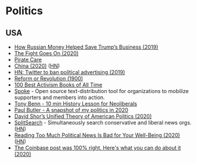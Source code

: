 # Politics

## USA

- [How Russian Money Helped Save Trump’s Business (2019)](https://foreignpolicy.com/2018/12/21/how-russian-money-helped-save-trumps-business/)
- [The Fight Goes On (2020)](https://medium.com/@teamwarren/the-fight-goes-on-8f5ca2b4b557)
- [Pirate Care](https://syllabus.pirate.care/)
- [China (2020)](https://drewdevault.com/2019/11/20/China.html) ([HN](https://news.ycombinator.com/item?id=21584861))
- [HN: Twitter to ban political advertising (2019)](https://news.ycombinator.com/item?id=21401973)
- [Reform or Revolution (1900)](https://www.marxists.org/archive/luxemburg/1900/reform-revolution/)
- [100 Best Activism Books of All Time](https://bookauthority.org/books/best-activism-books)
- [Spoke](https://github.com/Elizabeth-Warren/Spoke) - Open source text-distribution tool for organizations to mobilize supporters and members into action.
- [Tony Benn - 10 min History Lesson for Neoliberals](https://www.youtube.com/watch?v=qX-P4mx1FLU)
- [Paul Butler - A snapshot of my politics in 2020](https://paulbutler.org/2020/a-snapshot-of-my-politics-in-2020/)
- [David Shor’s Unified Theory of American Politics (2020)](https://nymag.com/intelligencer/2020/07/david-shor-cancel-culture-2020-election-theory-polls.html)
- [SplitSearch](https://splitsearch.netlify.app/) - Simultaneously search conservative and liberal news orgs. ([HN](https://news.ycombinator.com/item?id=24723945))
- [Reading Too Much Political News Is Bad for Your Well-Being (2020)](https://www.theatlantic.com/family/archive/2020/10/reading-too-much-political-news-bad-happiness/616651/) ([HN](https://news.ycombinator.com/item?id=24818637))
- [The Coinbase post was 100% right. Here's what you can do about it (2020)](https://parametricity.com/posts/2020-power/)
